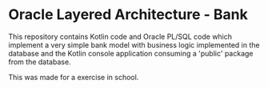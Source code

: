 # Oracle Layered Architecture - Bank

This repository contains Kotlin code and Oracle PL/SQL code which implement a very simple bank model with business logic implemented in the database and the Kotlin console application consuming a 'public' package from the database.

This was made for a exercise in school.

